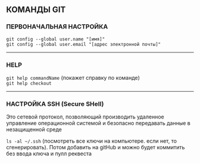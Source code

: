 ## КОМАНДЫ GIT

### ПЕРВОНАЧАЛЬНАЯ НАСТРОЙКА
`git config --global user.name "[имя]"`   
`git config --global user.email "[адрес электронной почты]"`

-----------------------------------------------------
### HELP
`git help commandName` (покажет справку по команде)  
`git help checkout`

-----------------------------------------------------
### НАСТРОЙКА SSH (Secure SHell)
Это сетевой протокол, позволяющий производить удаленное управление операционной системой и безопасно передавать данные в незащищенной среде

`ls -al ~/.ssh` (посмотреть все ключи на компьютере. если нет, то сгенерировать). Потом добавить на gitHub и можно будет коммитить без ввода ключа и пулл реквеста